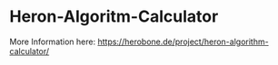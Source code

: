 # Heron-Algoritm-Calculator

More Information here: https://herobone.de/project/heron-algorithm-calculator/
